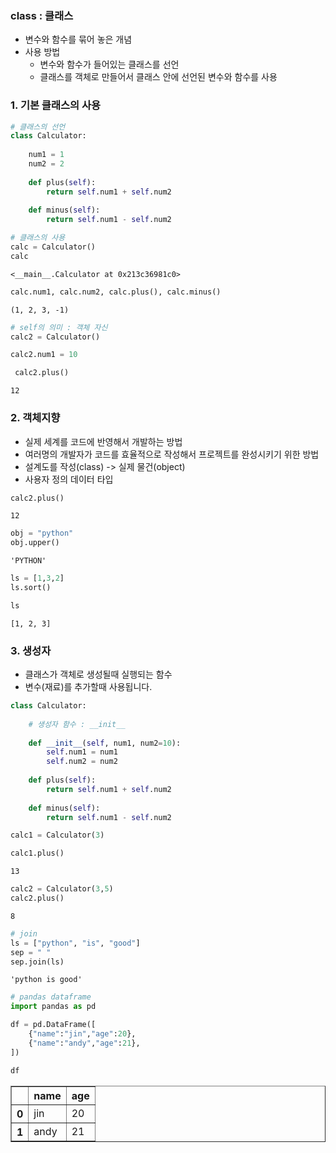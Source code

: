 ### class : 클래스
- 변수와 함수를 묶어 놓은 개념
- 사용 방법
    - 변수와 함수가 들어있는 클래스를 선언
    - 클래스를 객체로 만들어서 클래스 안에 선언된 변수와 함수를 사용

### 1. 기본 클래스의 사용


```python
# 클래스의 선언
class Calculator:
    
    num1 = 1
    num2 = 2
    
    def plus(self):
        return self.num1 + self.num2
    
    def minus(self):
        return self.num1 - self.num2
```


```python
# 클래스의 사용
calc = Calculator()
calc
```




    <__main__.Calculator at 0x213c36981c0>




```python
calc.num1, calc.num2, calc.plus(), calc.minus()
```




    (1, 2, 3, -1)




```python
# self의 의미 : 객체 자신
calc2 = Calculator()
```


```python
calc2.num1 = 10
```


```python
 calc2.plus()
```




    12



### 2. 객체지향
- 실제 세계를 코드에 반영해서 개발하는 방법
- 여러명의 개발자가 코드를 효율적으로 작성해서 프로젝트를 완성시키기 위한 방법
- 설계도를 작성(class) -> 실제 물건(object)
- 사용자 정의 데이터 타입


```python
calc2.plus()
```




    12




```python
obj = "python"
obj.upper()
```




    'PYTHON'




```python
ls = [1,3,2]
ls.sort()
```


```python
ls
```




    [1, 2, 3]



### 3. 생성자
- 클래스가 객체로 생성될때 실행되는 함수
- 변수(재료)를 추가할때 사용됩니다.


```python
class Calculator:
    
    # 생성자 함수 : __init__
    
    def __init__(self, num1, num2=10):
        self.num1 = num1
        self.num2 = num2
        
    def plus(self):
        return self.num1 + self.num2
    
    def minus(self):
        return self.num1 - self.num2
```


```python
calc1 = Calculator(3)
```


```python
calc1.plus()
```




    13




```python
calc2 = Calculator(3,5)
calc2.plus()
```




    8




```python
# join
ls = ["python", "is", "good"]
sep = " "
sep.join(ls)
```




    'python is good'




```python
# pandas dataframe
import pandas as pd
```


```python
df = pd.DataFrame([
    {"name":"jin","age":20},
    {"name":"andy","age":21},
])

df
```




<div>
<style scoped>
    .dataframe tbody tr th:only-of-type {
        vertical-align: middle;
    }

    .dataframe tbody tr th {
        vertical-align: top;
    }

    .dataframe thead th {
        text-align: right;
    }
</style>
<table border="1" class="dataframe">
  <thead>
    <tr style="text-align: right;">
      <th></th>
      <th>name</th>
      <th>age</th>
    </tr>
  </thead>
  <tbody>
    <tr>
      <th>0</th>
      <td>jin</td>
      <td>20</td>
    </tr>
    <tr>
      <th>1</th>
      <td>andy</td>
      <td>21</td>
    </tr>
  </tbody>
</table>
</div>




```python

```
